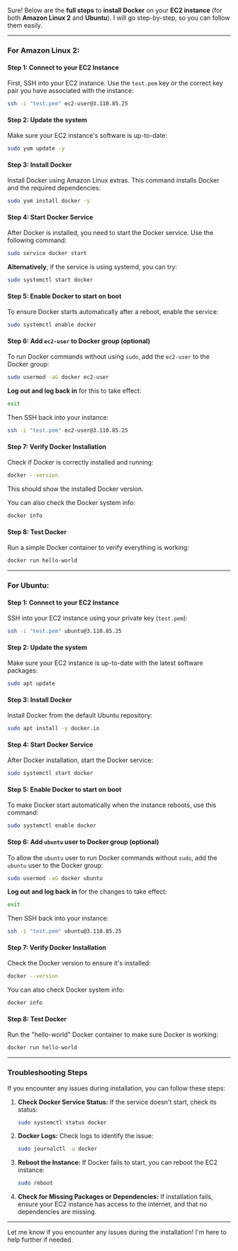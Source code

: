 Sure! Below are the **full steps** to **install Docker** on your **EC2 instance** (for both **Amazon Linux 2** and **Ubuntu**). I will go step-by-step, so you can follow them easily.

---

### **For Amazon Linux 2:**

#### Step 1: **Connect to your EC2 Instance**

First, SSH into your EC2 instance. Use the `test.pem` key or the correct key pair you have associated with the instance:

```bash
ssh -i "test.pem" ec2-user@3.110.85.25
```

#### Step 2: **Update the system**

Make sure your EC2 instance's software is up-to-date:

```bash
sudo yum update -y
```

#### Step 3: **Install Docker**

Install Docker using Amazon Linux extras. This command installs Docker and the required dependencies:

```bash
sudo yum install docker -y
```

#### Step 4: **Start Docker Service**

After Docker is installed, you need to start the Docker service. Use the following command:

```bash
sudo service docker start
```

**Alternatively**, if the service is using systemd, you can try:

```bash
sudo systemctl start docker
```

#### Step 5: **Enable Docker to start on boot**

To ensure Docker starts automatically after a reboot, enable the service:

```bash
sudo systemctl enable docker
```

#### Step 6: **Add `ec2-user` to Docker group (optional)**

To run Docker commands without using `sudo`, add the `ec2-user` to the Docker group:

```bash
sudo usermod -aG docker ec2-user
```

**Log out and log back in** for this to take effect:

```bash
exit
```

Then SSH back into your instance:

```bash
ssh -i "test.pem" ec2-user@3.110.85.25
```

#### Step 7: **Verify Docker Installation**

Check if Docker is correctly installed and running:

```bash
docker --version
```

This should show the installed Docker version.

You can also check the Docker system info:

```bash
docker info
```

#### Step 8: **Test Docker**

Run a simple Docker container to verify everything is working:

```bash
docker run hello-world
```

---

### **For Ubuntu:**

#### Step 1: **Connect to your EC2 Instance**

SSH into your EC2 instance using your private key (`test.pem`):

```bash
ssh -i "test.pem" ubuntu@3.110.85.25
```

#### Step 2: **Update the system**

Make sure your EC2 instance is up-to-date with the latest software packages:

```bash
sudo apt update
```

#### Step 3: **Install Docker**

Install Docker from the default Ubuntu repository:

```bash
sudo apt install -y docker.io
```

#### Step 4: **Start Docker Service**

After Docker installation, start the Docker service:

```bash
sudo systemctl start docker
```

#### Step 5: **Enable Docker to start on boot**

To make Docker start automatically when the instance reboots, use this command:

```bash
sudo systemctl enable docker
```

#### Step 6: **Add `ubuntu` user to Docker group (optional)**

To allow the `ubuntu` user to run Docker commands without `sudo`, add the `ubuntu` user to the Docker group:

```bash
sudo usermod -aG docker ubuntu
```

**Log out and log back in** for the changes to take effect:

```bash
exit
```

Then SSH back into your instance:

```bash
ssh -i "test.pem" ubuntu@3.110.85.25
```

#### Step 7: **Verify Docker Installation**

Check the Docker version to ensure it's installed:

```bash
docker --version
```

You can also check Docker system info:

```bash
docker info
```

#### Step 8: **Test Docker**

Run the "hello-world" Docker container to make sure Docker is working:

```bash
docker run hello-world
```

---

### **Troubleshooting Steps**

If you encounter any issues during installation, you can follow these steps:

1. **Check Docker Service Status:**
   If the service doesn't start, check its status:

   ```bash
   sudo systemctl status docker
   ```

2. **Docker Logs:**
   Check logs to identify the issue:

   ```bash
   sudo journalctl -u docker
   ```

3. **Reboot the Instance:**
   If Docker fails to start, you can reboot the EC2 instance:

   ```bash
   sudo reboot
   ```

4. **Check for Missing Packages or Dependencies:**
   If installation fails, ensure your EC2 instance has access to the internet, and that no dependencies are missing.

---

Let me know if you encounter any issues during the installation! I'm here to help further if needed.
